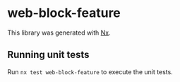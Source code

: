 # web-block-feature

This library was generated with [Nx](https://nx.dev).

## Running unit tests

Run `nx test web-block-feature` to execute the unit tests.
